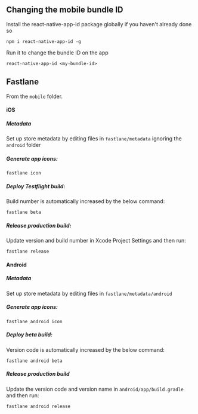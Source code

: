 ## Changing the mobile bundle ID

Install the react-native-app-id package globally if you haven't already done so

`npm i react-native-app-id -g`

Run it to change the bundle ID on the app

`react-native-app-id <my-bundle-id>`

## Fastlane

From the `mobile` folder.

#### iOS

##### Metadata

Set up store metadata by editing files in `fastlane/metadata` ignoring the `android` folder

##### Generate app icons:

`fastlane icon`

##### Deploy Testflight build:

Build number is automatically increased by the below command:

`fastlane beta`

##### Release production build:

Update version and build number in Xcode Project Settings and then run:

`fastlane release`

#### Android

##### Metadata

Set up store metadata by editing files in `fastlane/metadata/android`

##### Generate app icons:

`fastlane android icon`

##### Deploy beta build:

Version code is automatically increased by the below command:

`fastlane android beta`

##### Release production build

Update the version code and version name in `android/app/build.gradle` and then run:

`fastlane android release`
